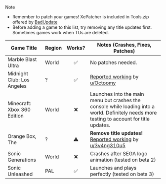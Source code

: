 > [!NOTE]
> - Remember to patch your games! XePatcher is included in Tools.zip offered by [BadUpdate](https://github.com/grimdoomer/Xbox360BadUpdate/releases/latest)
> - Before adding a game to this list, try removing any title updates first. Sometimes games work when TUs are deleted.

| Game Title                  | Region | Works? | Notes (Crashes, Fixes, Patches)                                                                                                                                       |
|-----------------------------|--------|:------:|-----------------------------------------------------------------------------------------------------------------------------------------------------------------------|
| Marble Blast Ultra          | World  |   ✅    | No patches needed.                                                                                                                                                    |
| Midnight Club: Los Angeles  | ?      |   ✅    | [Reported working](https://www.reddit.com/r/360hacks/comments/1j87wwc/midnight_club_los_angeles_running_on_bad_updated/) by [u/Octoomy](https://reddit.com/u/Octoomy) | 
| Minecraft: Xbox 360 Edition | World  |   ❌    | Launches into the main menu but crashes the console while loading into a world. Definitely needs more testing to account for title updates.                           |
| Orange Box, The             | ?      |   ⚠️   | **Remove title updates!** [Reported working](https://www.reddit.com/r/360hacks/comments/1j7kaz8/comment/mhezu82) by [u/3v4ng310u5](https://reddit.com/u/3v4ng310u5)   |
| Sonic Generations           | World  |   ❌    | Crashes after SEGA logo animation (tested on beta 2)                                                                                                                  |
| Sonic Unleashed             | PAL    |   ✅    | Launches and plays perfectly (tested on beta 3)                                                                                                                       |
